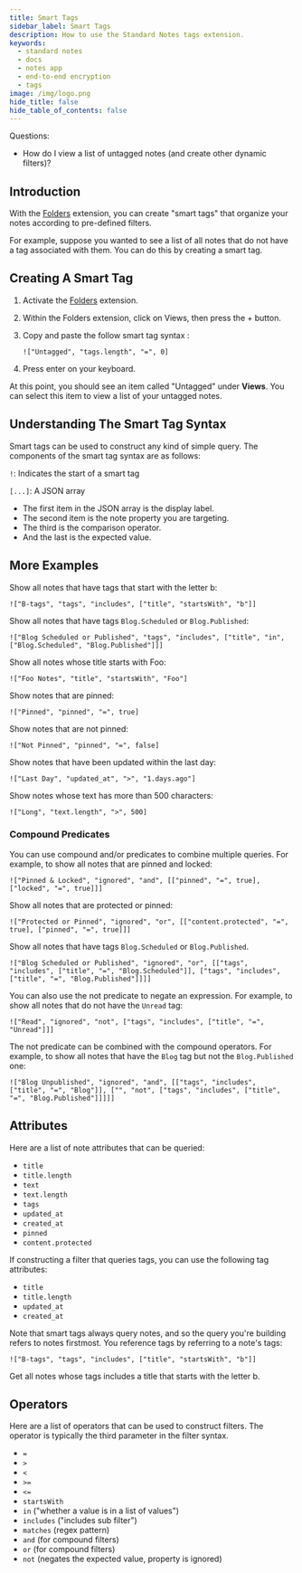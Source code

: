 ```yaml
---
title: Smart Tags
sidebar_label: Smart Tags
description: How to use the Standard Notes tags extension.
keywords:
  - standard notes
  - docs
  - notes app
  - end-to-end encryption
  - tags
image: /img/logo.png
hide_title: false
hide_table_of_contents: false
---
```


Questions:

- How do I view a list of untagged notes (and create other dynamic filters)?

## Introduction

With the [Folders](https://standardnotes.org/extensions/folders) extension, you can create "smart tags" that organize your notes according to pre-defined filters.

For example, suppose you wanted to see a list of all notes that do not have a tag associated with them. You can do this by creating a smart tag.

## Creating A Smart Tag

1. Activate the [Folders](https://standardnotes.org/extensions/folders) extension.
1. Within the Folders extension, click on Views, then press the + button.
1. Copy and paste the follow smart tag syntax :

   ```
   !["Untagged", "tags.length", "=", 0]
   ```

1. Press enter on your keyboard.

At this point, you should see an item called "Untagged" under **Views**. You can select this item to view a list of your untagged notes.

## Understanding The Smart Tag Syntax

Smart tags can be used to construct any kind of simple query. The components of the smart tag syntax are as follows:

`!`: Indicates the start of a smart tag

`[...]`: A JSON array

- The first item in the JSON array is the display label.
- The second item is the note property you are targeting.
- The third is the comparison operator.
- And the last is the expected value.

## More Examples

Show all notes that have tags that start with the letter b:

```
!["B-tags", "tags", "includes", ["title", "startsWith", "b"]]
```

Show all notes that have tags `Blog.Scheduled` or `Blog.Published`:

```
!["Blog Scheduled or Published", "tags", "includes", ["title", "in", ["Blog.Scheduled", "Blog.Published"]]]
```

Show all notes whose title starts with Foo:

```
!["Foo Notes", "title", "startsWith", "Foo"]
```

Show notes that are pinned:

```
!["Pinned", "pinned", "=", true]
```

Show notes that are not pinned:

```
!["Not Pinned", "pinned", "=", false]
```

Show notes that have been updated within the last day:

```
!["Last Day", "updated_at", ">", "1.days.ago"]
```

Show notes whose text has more than 500 characters:

```
!["Long", "text.length", ">", 500]
```

### Compound Predicates

You can use compound and/or predicates to combine multiple queries. For example, to show all notes that are pinned and locked:

```
!["Pinned & Locked", "ignored", "and", [["pinned", "=", true], ["locked", "=", true]]]
```

Show all notes that are protected or pinned:

```
!["Protected or Pinned", "ignored", "or", [["content.protected", "=", true], ["pinned", "=", true]]]
```

Show all notes that have tags `Blog.Scheduled` or `Blog.Published`.

```
!["Blog Scheduled or Published", "ignored", "or", [["tags", "includes", ["title", "=", "Blog.Scheduled"]], ["tags", "includes", ["title", "=", "Blog.Published"]]]]
```

You can also use the not predicate to negate an expression. For example, to show all notes that do not have the `Unread` tag:

```
!["Read", "ignored", "not", ["tags", "includes", ["title", "=", "Unread"]]]
```

The not predicate can be combined with the compound operators. For example, to show all notes that have the `Blog` tag but not the `Blog.Published` one:

```
!["Blog Unpublished", "ignored", "and", [["tags", "includes", ["title", "=", "Blog"]], ["", "not", ["tags", "includes", ["title", "=", "Blog.Published"]]]]]
```

## Attributes

Here are a list of note attributes that can be queried:

- `title`
- `title.length`
- `text`
- `text.length`
- `tags`
- `updated_at`
- `created_at`
- `pinned`
- `content.protected`

If constructing a filter that queries tags, you can use the following tag attributes:

- `title`
- `title.length`
- `updated_at`
- `created_at`

Note that smart tags always query notes, and so the query you're building refers to notes firstmost. You reference tags by referring to a note's tags:

```
!["B-tags", "tags", "includes", ["title", "startsWith", "b"]]
```

Get all notes whose tags includes a title that starts with the letter b.

## Operators

Here are a list of operators that can be used to construct filters. The operator is typically the third parameter in the filter syntax.

- `=`
- `>`
- `<`
- `>=`
- `<=`
- `startsWith`
- `in` ("whether a value is in a list of values")
- `includes` ("includes sub filter")
- `matches` (regex pattern)
- `and` (for compound filters)
- `or` (for compound filters)
- `not` (negates the expected value, property is ignored)
